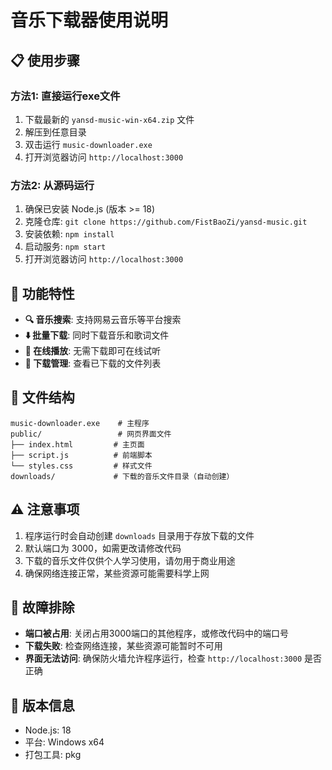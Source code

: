 # 音乐下载器使用说明

## 📋 使用步骤

### 方法1: 直接运行exe文件
1. 下载最新的 `yansd-music-win-x64.zip` 文件
2. 解压到任意目录
3. 双击运行 `music-downloader.exe`
4. 打开浏览器访问 `http://localhost:3000`

### 方法2: 从源码运行
1. 确保已安装 Node.js (版本 >= 18)
2. 克隆仓库: `git clone https://github.com/FistBaoZi/yansd-music.git`
3. 安装依赖: `npm install`
4. 启动服务: `npm start`
5. 打开浏览器访问 `http://localhost:3000`

## 🎵 功能特性

- **🔍 音乐搜索**: 支持网易云音乐等平台搜索
- **⬇️ 批量下载**: 同时下载音乐和歌词文件
- **🎵 在线播放**: 无需下载即可在线试听
- **📁 下载管理**: 查看已下载的文件列表

## 📂 文件结构

```
music-downloader.exe    # 主程序
public/                 # 网页界面文件
├── index.html         # 主页面
├── script.js          # 前端脚本
└── styles.css         # 样式文件
downloads/             # 下载的音乐文件目录（自动创建）
```

## ⚠️ 注意事项

1. 程序运行时会自动创建 `downloads` 目录用于存放下载的文件
2. 默认端口为 3000，如需更改请修改代码
3. 下载的音乐文件仅供个人学习使用，请勿用于商业用途
4. 确保网络连接正常，某些资源可能需要科学上网

## 🔧 故障排除

- **端口被占用**: 关闭占用3000端口的其他程序，或修改代码中的端口号
- **下载失败**: 检查网络连接，某些资源可能暂时不可用
- **界面无法访问**: 确保防火墙允许程序运行，检查 `http://localhost:3000` 是否正确

## 📝 版本信息

- Node.js: 18
- 平台: Windows x64
- 打包工具: pkg
